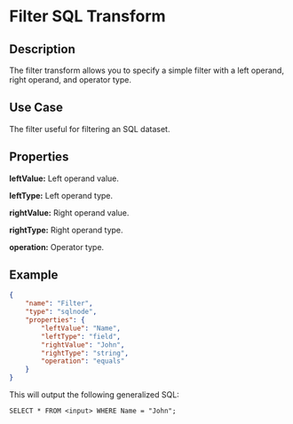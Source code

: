 # Filter SQL Transform


Description
-----------
The filter transform allows you to specify a simple filter with a left operand, right operand, and operator type.

Use Case
--------
The filter useful for filtering an SQL dataset.


Properties
----------
**leftValue:** Left operand value.

**leftType:** Left operand type.

**rightValue:** Right operand value.

**rightType:** Right operand type.

**operation:** Operator type.


Example
-------

```json
{
    "name": "Filter",
    "type": "sqlnode",
    "properties": {
        "leftValue": "Name",
        "leftType": "field",
        "rightValue": "John",
        "rightType": "string",
        "operation": "equals"
    }
}
```

This will output the following generalized SQL:

```
SELECT * FROM <input> WHERE Name = "John";
```
